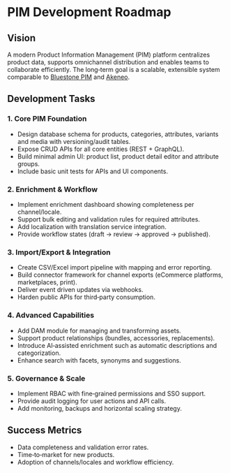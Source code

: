 # PIM Development Roadmap

## Vision

A modern Product Information Management (PIM) platform centralizes product data,
supports omnichannel distribution and enables teams to collaborate efficiently.
The long‑term goal is a scalable, extensible system comparable to
[Bluestone PIM](https://help.bluestonepim.com/1-get-started-with-bluestone-pim)
and [Akeneo](https://help.akeneo.com/serenity).

## Development Tasks

### 1. Core PIM Foundation

- Design database schema for products, categories, attributes, variants and media
  with versioning/audit tables.
- Expose CRUD APIs for all core entities (REST + GraphQL).
- Build minimal admin UI: product list, product detail editor and attribute
  groups.
- Include basic unit tests for APIs and UI components.

### 2. Enrichment & Workflow

- Implement enrichment dashboard showing completeness per channel/locale.
- Support bulk editing and validation rules for required attributes.
- Add localization with translation service integration.
- Provide workflow states (draft → review → approved → published).

### 3. Import/Export & Integration

- Create CSV/Excel import pipeline with mapping and error reporting.
- Build connector framework for channel exports (eCommerce platforms,
  marketplaces, print).
- Deliver event driven updates via webhooks.
- Harden public APIs for third‑party consumption.

### 4. Advanced Capabilities

- Add DAM module for managing and transforming assets.
- Support product relationships (bundles, accessories, replacements).
- Introduce AI‑assisted enrichment such as automatic descriptions and
  categorization.
- Enhance search with facets, synonyms and suggestions.

### 5. Governance & Scale

- Implement RBAC with fine‑grained permissions and SSO support.
- Provide audit logging for user actions and API calls.
- Add monitoring, backups and horizontal scaling strategy.

## Success Metrics

- Data completeness and validation error rates.
- Time‑to‑market for new products.
- Adoption of channels/locales and workflow efficiency.


